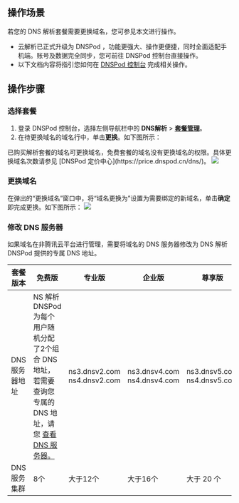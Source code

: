 ## 操作场景
若您的 DNS 解析套餐需要更换域名，您可参见本文进行操作。
<dx-alert infotype="explain" title="">
- 云解析已正式升级为 DNSPod ，功能更强大、操作更便捷，同时全面适配手机端。账号及数据完全同步，您可前往 DNSPod 控制台直接操作。
- 以下文档内容将指引您如何在 [DNSPod 控制台](https://console.dnspod.cn/) 完成相关操作。
</dx-alert>

## 操作步骤
### 选择套餐
1. 登录 DNSPod 控制台，选择左侧导航栏中的 **DNS解析** > **[套餐管理](https://console.dnspod.cn/dns/plans)**。
2. 在待更换域名的域名行中，单击**更换**。如下图所示：
<dx-alert infotype="notice" title="">
已购买解析套餐的域名可更换域名，免费套餐的域名没有更换域名的权限。具体更换域名次数请参见 [DNSPod 定价中心](https://price.dnspod.cn/dns/)。
</dx-alert>
<img src="https://qcloudimg.tencent-cloud.cn/raw/f62a0929a2ab4873a38cc1c0ce262ef6.png"/>


### 更换域名
在弹出的“更换域名”窗口中，将“域名更换为”设置为需要绑定的新域名，单击**确定**即完成更换。如下图所示：
![](https://qcloudimg.tencent-cloud.cn/raw/8622a8eff7be235fab6a2c8fe90a87fe.png)

### 修改 DNS 服务器[](id:step3)
如果域名在非腾讯云平台进行管理，需要将域名的 DNS 服务器修改为 DNS 解析 DNSPod 提供的专属 DNS 地址。
<table>
<thead>
  <tr>
    <th style="width:20%">套餐版本</th>
    <th>免费版</th>
    <th>专业版</th>
    <th>企业版</th>
    <th>尊享版</th>
  </tr>
</thead>
<tbody>
  <tr>
    <td> DNS 服务器地址</td>
    <td>NS 解析 DNSPod 为每个用户随机分配了2个组合 DNS 地址，若需要查询您专属的 DNS 地址，请您 <a href="https://cloud.tencent.com/document/product/302/5518#.E6.9F.A5.E7.9C.8B-dns-.E6.9C.8D.E5.8A.A1.E5.99.A8">查看 DNS 服务器。</a></td>
    <td>ns3.dnsv2.com<br>ns4.dnsv2.com</td>
    <td>ns3.dnsv4.com<br>ns4.dnsv4.com</td>
    <td>ns3.dnsv5.com<br>ns4.dnsv5.com</td>
  </tr>
  <tr>
    <td>DNS 服务集群</td>
    <td>8个</td>
    <td>大于12个</td>
    <td>大于16个</td>
    <td>大于 20 个</td>
  </tr>
</tbody>
</table>
